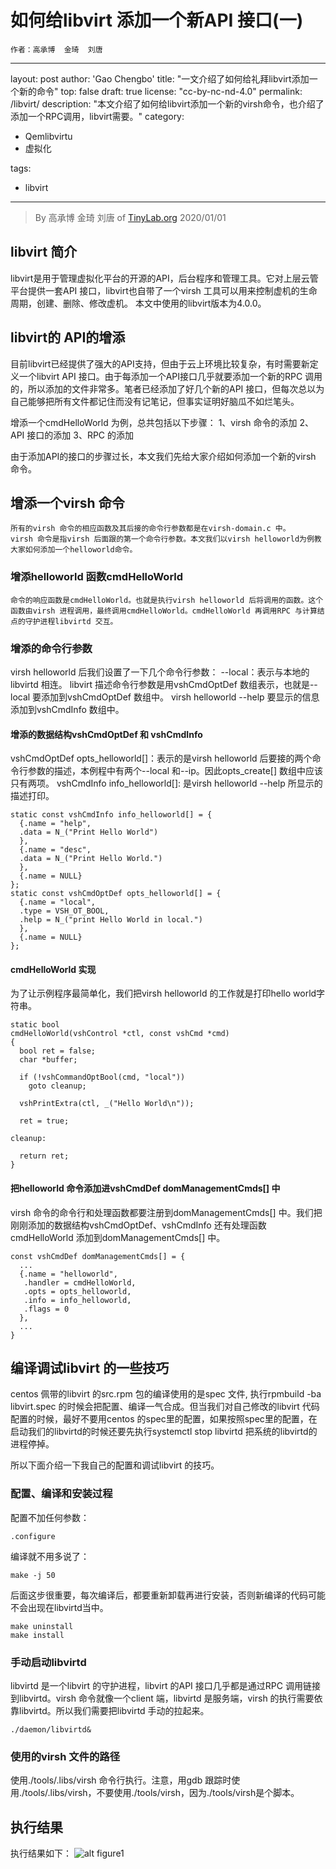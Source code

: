 # 如何给libvirt 添加一个新API 接口(一)
    作者：高承博  金琦  刘唐
---
layout: post
author: 'Gao Chengbo'
title: "一文介绍了如何给礼拜libvirt添加一个新的命令"
top: false
draft: true
license: "cc-by-nc-nd-4.0"
permalink: /libvirt/
description: "本文介绍了如何给libvirt添加一个新的virsh命令，也介绍了添加一个RPC调用，libvirt需要。"
category:
  - Qemlibvirtu
  - 虚拟化

tags:
  - libvirt
---

>
> By 高承博 金琦 刘唐 of [TinyLab.org](http://tinylab.org)
> 2020/01/01
>

## libvirt 简介
libvirt是用于管理虚拟化平台的开源的API，后台程序和管理工具。它对上层云管平台提供一套API 接口，libvirt也自带了一个virsh 工具可以用来控制虚机的生命周期，创建、删除、修改虚机。
本文中使用的libvirt版本为4.0.0。
    

## libvirt的 API的增添
目前libvirt已经提供了强大的API支持，但由于云上环境比较复杂，有时需要新定义一个libvirt API 接口。由于每添加一个API接口几乎就要添加一个新的RPC 调用的，所以添加的文件非常多。笔者已经添加了好几个新的API 接口，但每次总以为自己能够把所有文件都记住而没有记笔记，但事实证明好脑瓜不如烂笔头。

增添一个cmdHelloWorld 为例，总共包括以下步骤：
1、virsh 命令的添加
2、API 接口的添加
3、RPC 的添加
    
由于添加API的接口的步骤过长，本文我们先给大家介绍如何添加一个新的virsh 命令。

## 增添一个virsh 命令
    所有的virsh 命令的相应函数及其后接的命令行参数都是在virsh-domain.c 中。
    virsh 命令是指virsh 后面跟的第一个命令行参数。本文我们以virsh helloworld为例教大家如何添加一个helloworld命令。

### 增添helloworld 函数cmdHelloWorld
    命令的响应函数是cmdHelloWorld。也就是执行virsh helloworld 后将调用的函数。这个函数由virsh 进程调用，最终调用cmdHelloWorld。cmdHelloWorld 再调用RPC 与计算结点的守护进程libvirtd 交互。
### 增添的命令行参数
virsh helloworld 后我们设置了一下几个命令行参数：
--local：表示与本地的libvirtd 相连。
libvirt 描述命令行参数是用vshCmdOptDef 数组表示，也就是--local 要添加到vshCmdOptDef 数组中。
virsh helloworld --help 要显示的信息添加到vshCmdInfo 数组中。
    
#### 增添的数据结构vshCmdOptDef 和 vshCmdInfo
vshCmdOptDef opts_helloworld[]：表示的是virsh helloworld 后要接的两个命令行参数的描述，本例程中有两个--local 和--ip。因此opts_create[] 数组中应该只有两项。
vshCmdInfo info_helloworld[]: 是virsh helloworld --help 所显示的描述打印。

    static const vshCmdInfo info_helloworld[] = {
      {.name = "help",
      .data = N_("Print Hello World")
      },
      {.name = "desc",
      .data = N_("Print Hello World.")
      },
      {.name = NULL}
    };
    static const vshCmdOptDef opts_helloworld[] = {
      {.name = "local",
      .type = VSH_OT_BOOL,
      .help = N_("print Hello World in local.")
      },
      {.name = NULL}
    };

#### cmdHelloWorld 实现
为了让示例程序最简单化，我们把virsh helloworld 的工作就是打印hello world字符串。

    static bool
    cmdHelloWorld(vshControl *ctl, const vshCmd *cmd)
    {
      bool ret = false;
      char *buffer;

      if (!vshCommandOptBool(cmd, "local"))
        goto cleanup;

      vshPrintExtra(ctl, _("Hello World\n")); 

      ret = true;

    cleanup:

      return ret;
    }
    
#### 把helloworld 命令添加进vshCmdDef domManagementCmds[] 中
virsh 命令的命令行和处理函数都要注册到domManagementCmds[] 中。我们把刚刚添加的数据结构vshCmdOptDef、vshCmdInfo 还有处理函数cmdHelloWorld 添加到domManagementCmds[] 中。

    const vshCmdDef domManagementCmds[] = {
      ...
      {.name = "helloworld",
       .handler = cmdHelloWorld,
       .opts = opts_helloworld,
       .info = info_helloworld,
       .flags = 0
      },
      ...
    }

## 编译调试libvirt 的一些技巧
centos 佩带的libvirt 的src.rpm 包的编译使用的是spec 文件, 执行rpmbuild -ba libvirt.spec 的时候会把配置、编译一气合成。但当我们对自己修改的libvirt 代码配置的时候，最好不要用centos 的spec里的配置，如果按照spec里的配置，在启动我们的libvirtd的时候还要先执行systemctl stop libvirtd 把系统的libvirtd的进程停掉。

所以下面介绍一下我自己的配置和调试libvirt 的技巧。

### 配置、编译和安装过程
配置不加任何参数：

    .configure

编译就不用多说了：

    make -j 50

后面这步很重要，每次编译后，都要重新卸载再进行安装，否则新编译的代码可能不会出现在libvirtd当中。

    make uninstall
    make install

### 手动启动libvirtd
libvirtd 是一个libvirt 的守护进程，libvirt 的API 接口几乎都是通过RPC 调用链接到libvirtd。virsh 命令就像一个client 端，libvirtd 是服务端，virsh 的执行需要依靠libvirtd。所以我们需要把libvirtd 手动的拉起来。

    ./daemon/libvirtd&

### 使用的virsh 文件的路径
使用./tools/.libs/virsh 命令行执行。注意，用gdb 跟踪时使用./tools/.libs/virsh，不要使用./tools/virsh，因为./tools/virsh是个脚本。

## 执行结果
执行结果如下：
![alt figure1](D:\tinylab\tinylab.org\wp-content\uploads\2021\1\libvirt\figure1.png)

